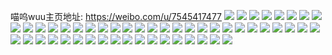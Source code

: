 喵呜wuu主页地址: https://weibo.com/u/7545417477 
![](https://wx4.sinaimg.cn/mw2000/008eDNLTgy1h8via97eg7j31o0280qv6.jpg) 
![](https://wx4.sinaimg.cn/mw2000/008eDNLTgy1h8viaeopjvj31o0280npe.jpg) 
![](https://wx4.sinaimg.cn/mw2000/008eDNLTgy1h8viakc1vqj31o0280npe.jpg) 
![](https://wx4.sinaimg.cn/mw2000/008eDNLTgy1h8vib6fyk5j31o0280npe.jpg) 
![](https://wx4.sinaimg.cn/mw2000/008eDNLTgy1h8tbq6p2wdj327c33yx6q.jpg) 
![](https://wx4.sinaimg.cn/mw2000/008eDNLTgy1h8s24j1u4fj31o0280e82.jpg) 
![](https://wx4.sinaimg.cn/mw2000/008eDNLTgy1h8k0sojuv0j328g2zakjm.jpg) 
![](https://wx4.sinaimg.cn/mw2000/008eDNLTgy1h8ipae06ivj32c0340b2b.jpg) 
![](https://wx4.sinaimg.cn/mw2000/008eDNLTgy1h8ip9tul6bj31o0280kjm.jpg) 
![](https://wx4.sinaimg.cn/mw2000/008eDNLTgy1h8ip9wmxr4j31o0280u0y.jpg) 
![](https://wx4.sinaimg.cn/mw2000/008eDNLTgy1h8ip9z8vb1j31o0280e83.jpg) 
![](https://wx4.sinaimg.cn/mw2000/008eDNLTgy1h8ipcd1fzqj32c0340u0y.jpg) 
![](https://wx4.sinaimg.cn/mw2000/008eDNLTgy1h8ipd7o1c8j31o02804qr.jpg) 
![](https://wx4.sinaimg.cn/mw2000/008eDNLTgy1h8ipd9oimcj31o0280kjm.jpg) 
![](https://wx4.sinaimg.cn/mw2000/008eDNLTgy1h8ipdbgjnmj31o0280npe.jpg) 
![](https://wx4.sinaimg.cn/mw2000/008eDNLTgy1h8iphlnfdej32c0340u0y.jpg) 
![](https://wx4.sinaimg.cn/mw2000/008eDNLTgy1h8h3dh6ebhj321d2pu7wi.jpg) 
![](https://wx4.sinaimg.cn/mw2000/008eDNLTgy1h8bzd0xne8j30po0y8k1l.jpg) 
![](https://wx4.sinaimg.cn/mw2000/008eDNLTgy1h8bzcz5l7xj32c03401ky.jpg) 
![](https://wx4.sinaimg.cn/mw2000/008eDNLTgy1h8bt5gn8iej31o0280kjn.jpg) 
![](https://wx4.sinaimg.cn/mw2000/008eDNLTgy1h8bt5kow4hj31o0280qv7.jpg) 
![](https://wx4.sinaimg.cn/mw2000/008eDNLTgy1h8bt5p2f76j31o0280npf.jpg) 
![](https://wx4.sinaimg.cn/mw2000/008eDNLTgy1h8bt5t0ff1j31o0280kjn.jpg) 
![](https://wx4.sinaimg.cn/mw2000/008eDNLTgy1h8bt5xpfbyj31o0280npf.jpg) 
![](https://wx4.sinaimg.cn/mw2000/008eDNLTgy1h8bt633qfwj31o0280kjn.jpg) 
![](https://wx4.sinaimg.cn/mw2000/008eDNLTgy1h8aywnae2lj30u0140455.jpg) 
![](https://wx4.sinaimg.cn/mw2000/008eDNLTgy1h87wqcl8qgj30t00t0q6h.jpg) 
![](https://wx4.sinaimg.cn/mw2000/008eDNLTgy1h85m29adtrj30u0140dns.jpg) 
![](https://wx4.sinaimg.cn/mw2000/008eDNLTgy1h85m2ap6b7j30u0140wld.jpg) 
![](https://wx4.sinaimg.cn/mw2000/008eDNLTgy1h84hgvdtwdj32c03404qr.jpg) 
![](https://wx4.sinaimg.cn/mw2000/008eDNLTgy1h84hgr3qg9j32c0340u0y.jpg) 
![](https://wx4.sinaimg.cn/mw2000/008eDNLTgy1h7njos4t1cj31m825mu0y.jpg) 
![](https://wx4.sinaimg.cn/mw2000/008eDNLTgy1h72r0vp6qtj30u01407cn.jpg) 
![](https://wx4.sinaimg.cn/mw2000/008eDNLTgy1h72r0we6h9j30u0140tdk.jpg) 
![](https://wx4.sinaimg.cn/mw2000/008eDNLTgy1h72r0x8pbej30u0140tiv.jpg) 
![](https://wx4.sinaimg.cn/mw2000/008eDNLTgy1h72r5bikbgj30tz13zta5.jpg) 
![](https://wx4.sinaimg.cn/mw2000/008eDNLTgy1h72r2tl8yxj30u0140gun.jpg) 
![](https://wx4.sinaimg.cn/mw2000/008eDNLTly1h6umrswa5qj30u0140tid.jpg) 
![](https://wx4.sinaimg.cn/mw2000/008eDNLTly1h6undfwk3rj30u0140k1u.jpg) 
![](https://wx4.sinaimg.cn/mw2000/008eDNLTly1h6tnzkq76mj30u0140jv4.jpg) 
![](https://wx4.sinaimg.cn/mw2000/008eDNLTly1h6tjgnj5a5j31400u00yg.jpg) 
![](https://wx4.sinaimg.cn/mw2000/008eDNLTly1h6ry9kkfabj31am1nsajk.jpg) 
![](https://wx4.sinaimg.cn/mw2000/008eDNLTly1h6rychsr7ej30u00z60v9.jpg) 
![](https://wx4.sinaimg.cn/mw2000/008eDNLTly1h6ry8swh6dj33402c0kjm.jpg) 
![](https://wx4.sinaimg.cn/mw2000/008eDNLTly1h6ry8msowaj32c0340kjm.jpg) 
![](https://wx4.sinaimg.cn/mw2000/008eDNLTly1h6ry8qj31nj32c0340u0y.jpg) 
![](https://wx4.sinaimg.cn/mw2000/008eDNLTly1h6rya8v227j30u60tuadj.jpg) 
![](https://wx4.sinaimg.cn/mw2000/008eDNLTly1h6ryagm6baj30u01hcju5.jpg) 
![](https://wx4.sinaimg.cn/mw2000/008eDNLTly1h6ryc9fzcej30ti11g157.jpg) 
![](https://wx4.sinaimg.cn/mw2000/008eDNLTgy1h6q03oftpnj32c03404qq.jpg) 
![](https://wx4.sinaimg.cn/mw2000/008eDNLTgy1h6q03r1lx0j321l2q4kjl.jpg) 
